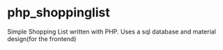 # php_shoppinglist
Simple Shopping List written with PHP. Uses a sql database and material design(for the frontend)
